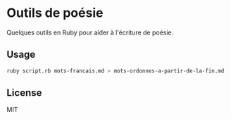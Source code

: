 Outils de poésie
================

Quelques outils en Ruby pour aider à l'écriture de poésie.

## Usage

```bash
ruby script.rb mots-francais.md > mots-ordonnes-a-partir-de-la-fin.md
```

## License

MIT
